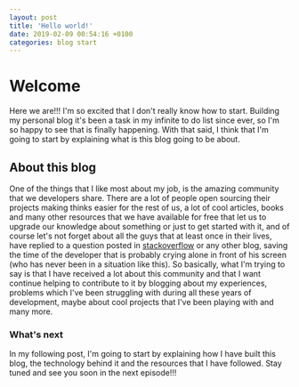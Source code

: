 ```yaml
---
layout: post
title: 'Hello world!'
date: 2019-02-09 00:54:16 +0100
categories: blog start
---
```


# Welcome

Here we are!!! I'm so excited that I don't really know how to start. Building my personal blog it's been a task in my infinite to do list since ever, so I'm so happy to see that is finally happening. With that said, I think that I'm going to start by explaining what is this blog going to be about.

## About this blog

One of the things that I like most about my job, is the amazing community that we developers share. There are a lot of people open sourcing their projects making thinks easier for the rest of us, a lot of cool articles, books and many other resources that we have available for free that let us to upgrade our knowledge about something or just to get started with it, and of course let's not forget about all the guys that at least once in their lives, have replied to a question posted in [stackoverflow](https://stackoverflow.com/) or any other blog, saving the time of the developer that is probably crying alone in front of his screen (who has never been in a situation like this). So basically, what I'm trying to say is that I have received a lot about this community and that I want continue helping to contribute to it by blogging about my experiences, problems which I've been struggling with during all these years of development, maybe about cool projects that I've been playing with and many more.

### What's next

In my following post, I'm going to start by explaining how I have built this blog, the technology behind it and the resources that I have followed. Stay tuned and see you soon in the next episode!!!
